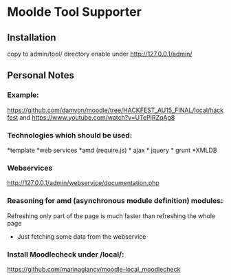 # Moolde Tool Supporter

## Installation
copy to admin/tool/ directory
enable under http://127.0.0.1/admin/

## Personal Notes
### Example:
https://github.com/damyon/moodle/tree/HACKFEST_AU15_FINAL/local/hackfest
and
https://www.youtube.com/watch?v=UTePjRZqAg8

### Technologies which should be used:
*template
*web services
*amd (require.js)
	* ajax
	* jquery
	* grunt
*XMLDB

### Webservices
http://127.0.0.1/admin/webservice/documentation.php

### Reasoning for amd (asynchronous module definition) modules:
Refreshing only part of the page is much faster than refreshing the whole page
- Just fetching some data from the webservice

### Install Moodlecheck under /local/:
https://github.com/marinaglancy/moodle-local_moodlecheck
